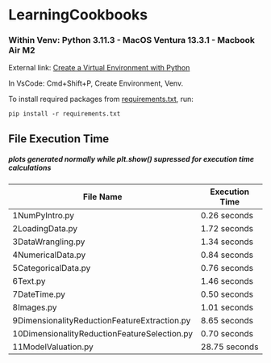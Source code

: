 # LearningCookbooks
### Within Venv: Python 3.11.3 - MacOS Ventura 13.3.1 - Macbook Air M2

External link: [Create a Virtual Environment with Python](https://gist.github.com/loic-nazaries/c25ce9f7b01b107573796b026522a3ad#file-create_a_virtual_environment_with_python-md)

In VsCode: Cmd+Shift+P, Create Environment, Venv.

To install required packages from [requirements.txt](requirements.txt), run:

    pip install -r requirements.txt

## File Execution Time
##### plots generated normally while plt.show() supressed for execution time calculations

| File Name | Execution Time |
| --- | --- |
| 1NumPyIntro.py | 0.26 seconds |
| 2LoadingData.py | 1.72 seconds |
| 3DataWrangling.py | 1.34 seconds |
| 4NumericalData.py | 0.84 seconds |
| 5CategoricalData.py | 0.76 seconds |
| 6Text.py | 1.46 seconds |
| 7DateTime.py | 0.50 seconds |
| 8Images.py | 1.01 seconds |
| 9DimensionalityReductionFeatureExtraction.py | 8.65 seconds |
| 10DimensionalityReductionFeatureSelection.py | 0.70 seconds |
| 11ModelValuation.py | 28.75 seconds |
